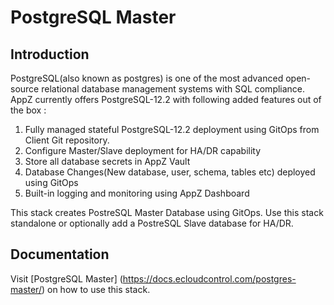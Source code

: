 # PostgreSQL Master

## Introduction

PostgreSQL(also known as postgres) is one of the most advanced open-source relational database management systems with SQL compliance. AppZ currently offers PostgreSQL-12.2 with following added features out of the box :

1. Fully managed stateful PostgreSQL-12.2 deployment using GitOps from Client Git repository.
1. Configure Master/Slave deployment for HA/DR capability
1. Store all database secrets in AppZ Vault
1. Database Changes(New database, user, schema, tables etc) deployed using GitOps
1. Built-in logging and monitoring using AppZ Dashboard

This stack creates PostreSQL Master Database using GitOps. Use this stack standalone or optionally add a PostreSQL Slave database for HA/DR.

## Documentation
Visit [PostgreSQL Master] (https://docs.ecloudcontrol.com/postgres-master/) on how to use this stack.
